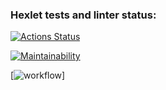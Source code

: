 ### Hexlet tests and linter status:
[![Actions Status](https://github.com/dotADmit/frontend-project-lvl1/workflows/hexlet-check/badge.svg)](https://github.com/dotADmit/frontend-project-lvl1/actions)

[![Maintainability](https://api.codeclimate.com/v1/badges/a99a88d28ad37a79dbf6/maintainability)](https://codeclimate.com/github/dotADmit/frontend-project-lvl1/maintainability)

[![workflow](https://github.com/dotADmit/frontend-project-lvl1/actions/workflows/node.js.yml/badge.svg)]